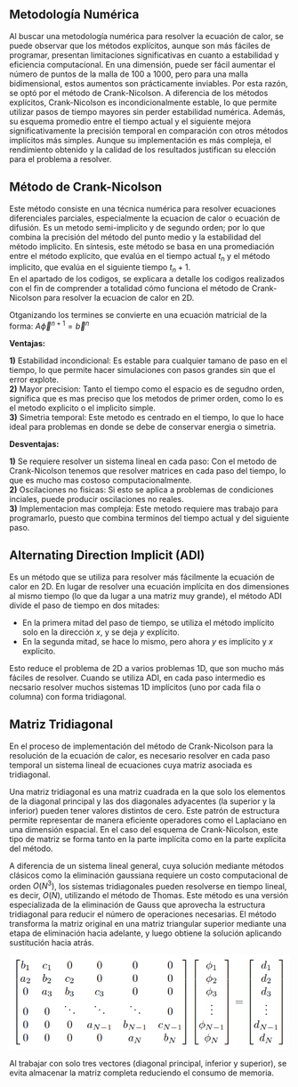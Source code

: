 ## Metodología Numérica 

Al buscar una metodología numérica para resolver la ecuación de calor, se puede observar que los métodos explícitos, aunque son más fáciles de programar, presentan limitaciones significativas  en cuanto a estabilidad y eficiencia computacional. En una dimensión, puede ser fácil aumentar el número de puntos de la malla de 100 a 1000, pero para una malla bidimensional, estos aumentos son prácticamente inviables.  Por esta razón, se optó por el método de Crank-Nicolson. A diferencia de los métodos explícitos, Crank-Nicolson es incondicionalmente estable, lo que permite utilizar pasos de tiempo mayores sin perder estabilidad numérica. Además, su esquema promedio entre el tiempo actual y el siguiente mejora significativamente la precisión temporal en comparación con otros métodos implícitos más simples. Aunque su implementación es más compleja, el rendimiento obtenido y la calidad de los resultados justifican su elección para el problema a resolver.

## Método de Crank-Nicolson

Este método consiste en una técnica numérica para resolver ecuaciones diferenciales parciales, especialmente la ecuacion de calor o ecuación de difusión. Es un metodo semi-implicito y de segundo orden; por lo que combina la precisión del método del punto medio y la estabilidad del método implicito. 
En síntesis, este método se basa en una promediación entre el método explícito, que evalúa  en el tiempo actual $t_n$ y el método implicito, que evalúa en el siguiente tiempo $t_n+1$. \
En el apartado de los codigos, se explicara a detalle los codigos realizados con el fin de comprender a totalidad cómo funciona el método de Crank-Nicolson para resolver la ecuacion de calor en 2D. 

Otganizando los termines se convierte en una ecuación matricial de la forma: $A\Vec{\phi}^{n+1}=\Vec{b}^n$

**Ventajas:**

**1)** Estabilidad incondicional: Es estable para cualquier tamano de paso en el tiempo, lo que permite hacer simulaciones con pasos grandes sin que el error explote.\
**2)** Mayor precision: Tanto el tiempo como el espacio es de segudno orden, significa que es mas preciso que los metodos de primer orden, como lo es el metodo explicito o el implicito simple.\
**3)** Simetria temporal: Este metodo es centrado en el tiempo, lo que lo hace ideal para problemas en donde se debe de conservar energia o simetria. 

**Desventajas:**

**1)** Se requiere resolver un sistema lineal en cada paso: Con el metodo de Crank-Nicolson tenemos que resolver matrices en cada paso del tiempo, lo que es mucho mas costoso computacionalmente.\
**2)** Oscilaciones no fisicas: Si esto se aplica a problemas de condiciones inciales, puede producir oscilaciones no reales.\
**3)** Implementacion mas compleja: Este metodo requiere mas trabajo para programarlo, puesto que combina terminos del tiempo actual y del siguiente paso.

## Alternating Direction Implicit (ADI)
Es un método que se utiliza para resolver más fácilmente la ecuación de calor en 2D.
En lugar de resolver una ecuación implícita en dos dimensiones al mismo tiempo (lo que da lugar a una matriz muy grande), el método ADI divide el paso de tiempo en dos mitades:
* En la primera mitad del paso de tiempo, se utiliza el método implícito solo en la dirección $x$, y se deja $y$ explícito.
* En la segunda mitad, se hace lo mismo, pero ahora $y$ es implícito y $x$ explícito.

Esto reduce el problema de 2D a varios problemas 1D, que son mucho más fáciles de resolver. Cuando se utiliza ADI, en cada paso intermedio es necsario resolver muchos sistemas 1D implícitos (uno por cada fila o columna) con forma tridiagonal.

 ## Matriz Tridiagonal
 En el proceso de implementación del método de Crank-Nicolson para la resolución de la ecuación de calor, es necesario resolver en cada paso temporal un sistema lineal de ecuaciones cuya matriz asociada es tridiagonal. 

 Una matriz tridiagonal es una matriz cuadrada en la que solo los elementos de la diagonal principal y las dos diagonales adyacentes (la superior y la inferior) pueden tener valores distintos de cero. Este patrón de estructura permite representar de manera eficiente operadores como el Laplaciano en una dimensión espacial. En el caso del esquema de Crank-Nicolson, este tipo de matriz se forma tanto en la parte implícita como en la parte explícita del método.

 A diferencia de un sistema lineal general, cuya solución mediante métodos clásicos como la eliminación gaussiana requiere un costo computacional de orden $O(N^3)$, los sistemas tridiagonales pueden resolverse en tiempo lineal, es decir, $O(N)$, utilizando el método de Thomas. Este método es una versión especializada de la eliminación de Gauss que aprovecha la estructura tridiagonal para reducir el número de operaciones necesarias. El método transforma la matriz original en una matriz triangular superior mediante una etapa de eliminación hacia adelante, y luego obtiene la solución aplicando sustitución hacia atrás.

<img src="imagenes/thomas.png" alt="Método de Thomas" width="550">

 Al trabajar con solo tres vectores (diagonal principal, inferior y superior), se evita almacenar la matriz completa reduciendo el consumo de memoria.
